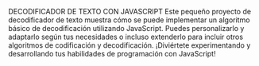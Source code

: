 DECODIFICADOR DE TEXTO CON JAVASCRIPT
Este pequeño proyecto de decodificador de texto muestra cómo se puede implementar un algoritmo básico de decodificación utilizando JavaScript. Puedes personalizarlo y adaptarlo según tus necesidades o incluso extenderlo para incluir otros algoritmos de codificación y decodificación. ¡Diviértete experimentando y desarrollando tus habilidades de programación con JavaScript!
